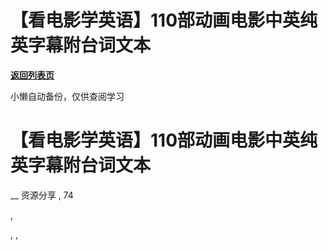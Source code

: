 # 【看电影学英语】110部动画电影中英纯英字幕附台词文本

[**返回列表页**](/gzh/懒人手册)

小懒自动备份，仅供查阅学习

# 【看电影学英语】110部动画电影中英纯英字幕附台词文本

__ 资源分享 , 74

,

, ,

